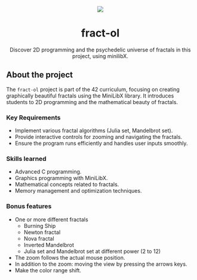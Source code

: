 <div align="center">
  <img src="https://github.com/user-attachments/assets/9b8d5926-668d-4696-8d00-91dad4b73a67">
  <h1>fract-ol</h1>
  <p>Discover 2D programming and the psychedelic universe of fractals in this project, using minilibX.</p>
</div>

## About the project
The `fract-ol` project is part of the 42 curriculum, focusing on creating graphically beautiful fractals using the MiniLibX library. It introduces students to 2D programming and the mathematical beauty of fractals.

### Key Requirements
- Implement various fractal algorithms (Julia set, Mandelbrot set).
- Provide interactive controls for zooming and navigating the fractals.
- Ensure the program runs efficiently and handles user inputs smoothly.

### Skills learned
- Advanced C programming.
- Graphics programming with MiniLibX.
- Mathematical concepts related to fractals.
- Memory management and optimization techniques.

### Bonus features
- One or more different fractals
  - Burning Ship
  - Newton fractal
  - Nova fractal
  - Inverted Mandelbrot
  - Julia set and Mandelbrot set at different power (2 to 12)
- The zoom follows the actual mouse position. 
- In addition to the zoom: moving the view by pressing the arrows keys. 
- Make the color range shift.
